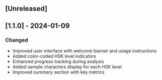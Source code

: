 ## [Unreleased]

## [1.1.0] - 2024-01-09
### Changed
- Improved user interface with welcome banner and usage instructions
- Added color-coded HSK level indicators
- Enhanced progress tracking during analysis
- Added sample characters display for each HSK level
- Improved summary section with key metrics 